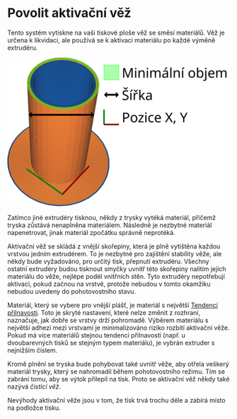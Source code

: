 Povolit aktivační věž
====
Tento systém vytiskne na vaši tiskové ploše věž se směsí materiálů. Věž je určena k likvidaci, ale používá se k aktivaci materiálu po každé výměně extrudéru.

![Jak vypadá aktivační věž a její rozměry](../images/prime_tower_cs.svg)

Zatímco jiné extrudéry tisknou, někdy z trysky vytéká materiál, přičemž tryska zůstává nenaplněna materiálem. Následně je nezbytné materiál napenetrovat, jinak materiál zpočátku správně neprotéká.

Aktivační věž se skládá z vnější skořepiny, která je plně vytištěna každou vrstvou jedním extrudérem. To je nezbytné pro zajištění stability věže, ale někdy bude vyžadováno, pro určitý tisk, přepnutí  extrudéru. Všechny ostatní extrudéry budou tisknout smyčky uvnitř této skořepiny nalitím jejich materiálu do věže, nejlépe podél vnitřních stěn. Tyto extrudéry nepotřebují aktivaci, pokud začnou na vrstvě, protože nebudou v tomto okamžiku nebudou uvedeny do pohotovostního stavu.

Materiál, který se vybere pro vnější plášť, je materiál s největší [Tendencí přilnavosti](../material/material_adhesion_tendency.md). Toto je skryté nastavení, které nelze změnit z rozhraní, naznačuje, jak dobře se vrstvy drží pohromadě. Výběrem materiálu s největší adhezí mezi vrstvami je minimalizováno riziko rozbití aktivační věže. Pokud má více materiálů stejnou tendenci přilnavosti (např. u dvoubarevných tisků se stejným typem materiálu), je vybrán extruder s nejnižším číslem.

Kromě plnění se tryska bude pohybovat také uvnitř věže, aby otřela veškerý materiál trysky, který se nahromadil během pohotovostního režimu. Tím se zabrání tomu, aby se výtok přilepil na tisk. Proto se aktivační věž někdy také nazývá *čistící věž*.

Nevýhody aktivační věže jsou v tom, že tisk trvá trochu déle a zabírá místo na podložce tisku.